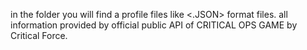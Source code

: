 in the folder you will find a profile files like <.JSON> format files.
all information provided by official public API of CRITICAL OPS GAME by Critical Force.
